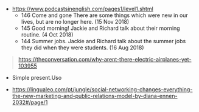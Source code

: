 - https://www.podcastsinenglish.com/pages1/level1.shtml
    + 146 Come and gone There are some things which were new in our lives, but are no longer here. (15 Nov 2018)
    + 145 Good morning! Jackie and Richard talk about their morning routine. (4 Oct 2018)
    + 144 Summer jobs. Jackie and Richard talk about the summer jobs they did when they were students. (16 Aug 2018)
    
> https://theconversation.com/why-arent-there-electric-airplanes-yet-103955

- Simple present.Uso

- https://lingualeo.com/pt/jungle/social-networking-changes-everything-the-new-marketing-and-public-relations-model-by-diana-ennen-2032#/page/1
